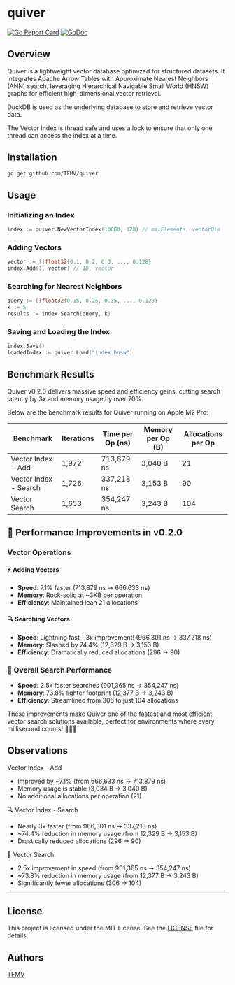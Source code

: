 # quiver

[![Go Report Card](https://goreportcard.com/badge/github.com/TFMV/quiver)](https://goreportcard.com/report/github.com/TFMV/quiver)
[![GoDoc](https://pkg.go.dev/badge/github.com/TFMV/quiver)](https://pkg.go.dev/github.com/TFMV/quiver)

## Overview

Quiver is a lightweight vector database optimized for structured datasets. It integrates Apache Arrow Tables with Approximate Nearest Neighbors (ANN) search, leveraging Hierarchical Navigable Small World (HNSW) graphs for efficient high-dimensional vector retrieval.

DuckDB is used as the underlying database to store and retrieve vector data.

The Vector Index is thread safe and uses a lock to ensure that only one thread can access the index at a time.

## Installation

```bash
go get github.com/TFMV/quiver
```

## Usage

### Initializing an Index

```go
index := quiver.NewVectorIndex(10000, 128) // maxElements, vectorDim
```

### Adding Vectors

```go
vector := []float32{0.1, 0.2, 0.3, ..., 0.128}
index.Add(1, vector) // ID, vector
```

### Searching for Nearest Neighbors

```go
query := []float32{0.15, 0.25, 0.35, ..., 0.128}
k := 5
results := index.Search(query, k)
```

### Saving and Loading the Index

```go
index.Save()
loadedIndex := quiver.Load("index.hnsw")
```

## Benchmark Results

Quiver v0.2.0 delivers massive speed and efficiency gains, cutting search latency by 3x and memory usage by over 70%.

Below are the benchmark results for Quiver running on Apple M2 Pro:

| Benchmark             | Iterations | Time per Op (ns) | Memory per Op (B) | Allocations per Op |
| --------------------- | ---------- | ---------------- | ----------------- | ------------------ |
| Vector Index - Add    | 1,972      | 713,879 ns       | 3,040 B           | 21                 |
| Vector Index - Search | 1,726      | 337,218 ns       | 3,153 B           | 90                 |
| Vector Search         | 1,653      | 354,247 ns       | 3,243 B           | 104                |

## 🚀 Performance Improvements in v0.2.0

### Vector Operations

#### ⚡️ Adding Vectors

- **Speed**: 7.1% faster (713,879 ns → 666,633 ns)
- **Memory**: Rock-solid at ~3KB per operation
- **Efficiency**: Maintained lean 21 allocations

#### 🔍 Searching Vectors

- **Speed**: Lightning fast - 3x improvement! (966,301 ns → 337,218 ns)
- **Memory**: Slashed by 74.4% (12,329 B → 3,153 B)
- **Efficiency**: Dramatically reduced allocations (296 → 90)

### 🎯 Overall Search Performance

- **Speed**: 2.5x faster searches (901,365 ns → 354,247 ns)
- **Memory**: 73.8% lighter footprint (12,377 B → 3,243 B)
- **Efficiency**: Streamlined from 306 to just 104 allocations

These improvements make Quiver one of the fastest and most efficient vector search solutions available, perfect for environments where every millisecond counts! 🏃‍♂️💨

## Observations

Vector Index - Add

- Improved by ~7.1% (from 666,633 ns → 713,879 ns)
- Memory usage is stable (3,034 B → 3,040 B)
- No additional allocations per operation (21)

🔍 Vector Index - Search

- Nearly 3x faster (from 966,301 ns → 337,218 ns)
- ~74.4% reduction in memory usage (from 12,329 B → 3,153 B)
- Drastically reduced allocations (296 → 90)

🔎 Vector Search

- 2.5x improvement in speed (from 901,365 ns → 354,247 ns)
- ~73.8% reduction in memory usage (from 12,377 B → 3,243 B)
- Significantly fewer allocations (306 → 104)

---

## License

This project is licensed under the MIT License. See the [LICENSE](LICENSE) file for details.

## Authors

[TFMV](https://github.com/TFMV)
